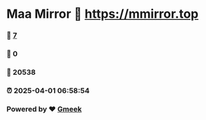 # Maa Mirror :link: https://mmirror.top 
### :page_facing_up: [7](https://mmirror.top/tag.html) 
### :speech_balloon: 0 
### :hibiscus: 20538 
### :alarm_clock: 2025-04-01 06:58:54 
### Powered by :heart: [Gmeek](https://github.com/Meekdai/Gmeek)
